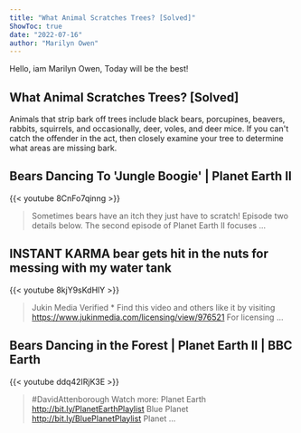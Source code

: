 ```yaml
---
title: "What Animal Scratches Trees? [Solved]"
ShowToc: true 
date: "2022-07-16"
author: "Marilyn Owen" 
---
```


Hello, iam Marilyn Owen, Today will be the best!
## What Animal Scratches Trees? [Solved]
 Animals that strip bark off trees include black bears, porcupines, beavers, rabbits, squirrels, and occasionally, deer, voles, and deer mice. If you can't catch the offender in the act, then closely examine your tree to determine what areas are missing bark.

## Bears Dancing To 'Jungle Boogie' | Planet Earth II
{{< youtube 8CnFo7qinng >}}
>Sometimes bears have an itch they just have to scratch! Episode two details below. The second episode of Planet Earth II focuses ...

## INSTANT KARMA bear gets hit in the nuts for messing with my water tank
{{< youtube 8kjY9sKdHlY >}}
>Jukin Media Verified * Find this video and others like it by visiting https://www.jukinmedia.com/licensing/view/976521 For licensing ...

## Bears Dancing in the Forest | Planet Earth II | BBC Earth
{{< youtube ddq42IRjK3E >}}
>#DavidAttenborough Watch more: Planet Earth http://bit.ly/PlanetEarthPlaylist Blue Planet http://bit.ly/BluePlanetPlaylist Planet ...

